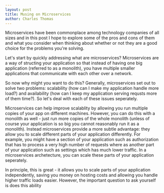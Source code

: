 ```yaml
---
layout: post
title: Musing on Microservices
author: Charles Thomas
---
```


Microservices have been commonplace among technology companies of all sizes and in this post I hope to explore some of the pros and cons of them and what you consider when thinking about whether or not they are a good choice for the problems you're solving.

Let's start by quickly addressing what are microservices? Microservices are a way of structing your application so that instead of having one big application (referred to as a monolith), you have multiple smaller applications that communicate with each other over a network.

So now why might you want to do this? Generally, microservices set out to solve two problems: scalability (how can I make my application handle more load?) and availability (how can I keep my application serving requsts more of them time?). So let's deal with each of these issues seperately.

Microservices can help improve scalablity by allowing you run multiple copies of your app on different machines. However, you can do this with a monolith as well - just run more copies of the whole monolith (unless of course your application is so big you cannot reasonably run it as a monolith). Instead microservices provide a more subtle advantage: they allow you to scale different parts of your application differently. For example, you might have a section of your application such as authorization that has to process a very high number of requests where as another part of your application such as settings which has much lower traffic. In a microservices archetecture, you can scale these parts of your application seperately.

In principle, this is great - it allows you to scale parts of your application independently, saving you money on hosting costs and allowing you handle higher traffic loads easier. However, the important question to ask yourself is does this ability 
